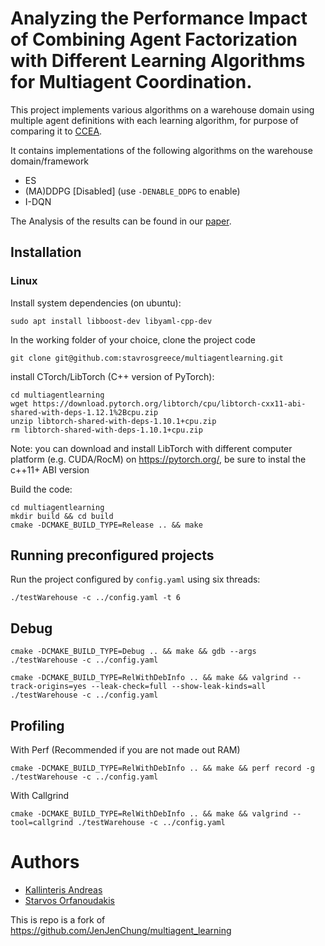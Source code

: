 # Analyzing the Performance Impact of Combining Agent Factorization with Different Learning Algorithms for Multiagent Coordination.

This project implements various algorithms on a warehouse domain using multiple
agent definitions with each learning algorithm, for purpose of comparing it to
[CCEA](https://github.com/JenJenChung/multiagent_learning).

It contains implementations of the following algorithms on the warehouse domain/framework
 - ES
 - (MA)DDPG [Disabled] (use `-DENABLE_DDPG` to enable)
 - I-DQN

The Analysis of the results can be found in our [paper](https://dl.acm.org/doi/10.1145/3549737.3549773).

## Installation ##

### Linux ###

Install system dependencies (on ubuntu):
```
sudo apt install libboost-dev libyaml-cpp-dev
```

In the working folder of your choice, clone the project code
```
git clone git@github.com:stavrosgreece/multiagentlearning.git
```


install CTorch/LibTorch (C++ version of PyTorch):
```
cd multiagentlearning
wget https://download.pytorch.org/libtorch/cpu/libtorch-cxx11-abi-shared-with-deps-1.12.1%2Bcpu.zip
unzip libtorch-shared-with-deps-1.10.1+cpu.zip
rm libtorch-shared-with-deps-1.10.1+cpu.zip
```
Note: you can download and install LibTorch with different computer platform (e.g. CUDA/RocM) on https://pytorch.org/, be sure to instal the c++11+ ABI version



Build the code:
```
cd multiagentlearning
mkdir build && cd build
cmake -DCMAKE_BUILD_TYPE=Release .. && make
```

## Running preconfigured projects

Run the project configured by `config.yaml` using six threads:
```
./testWarehouse -c ../config.yaml -t 6
```

## Debug
```
cmake -DCMAKE_BUILD_TYPE=Debug .. && make && gdb --args ./testWarehouse -c ../config.yaml
```
```
cmake -DCMAKE_BUILD_TYPE=RelWithDebInfo .. && make && valgrind --track-origins=yes --leak-check=full --show-leak-kinds=all ./testWarehouse -c ../config.yaml
```
## Profiling
With Perf (Recommended if you are not made out RAM)
```
cmake -DCMAKE_BUILD_TYPE=RelWithDebInfo .. && make && perf record -g ./testWarehouse -c ../config.yaml
```
With Callgrind
```
cmake -DCMAKE_BUILD_TYPE=RelWithDebInfo .. && make && valgrind --tool=callgrind ./testWarehouse -c ../config.yaml
```

# Authors
 - [Kallinteris Andreas](https://github.com/kallinteris-andreas)
 - [Starvos Orfanoudakis](https://github.com/stavrosgreece/)
 
This is repo is a fork of https://github.com/JenJenChung/multiagent_learning
